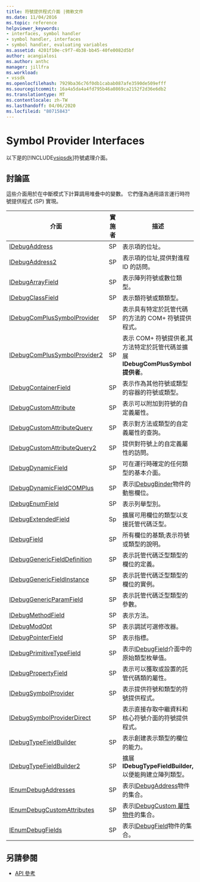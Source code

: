 ```yaml
---
title: 符號提供程式介面 |微軟文件
ms.date: 11/04/2016
ms.topic: reference
helpviewer_keywords:
- interfaces, symbol handler
- symbol handler, interfaces
- symbol handler, evaluating variables
ms.assetid: 4201f10e-c9f7-4b38-bb45-40fe0082d5bf
author: acangialosi
ms.author: anthc
manager: jillfra
ms.workload:
- vssdk
ms.openlocfilehash: 7929ba36c76f0db1cabab087afe3590de509efff
ms.sourcegitcommit: 16a4a5da4a4fd795b46a0869ca2152f2d36e6db2
ms.translationtype: MT
ms.contentlocale: zh-TW
ms.lasthandoff: 04/06/2020
ms.locfileid: "80715843"
---
```

# <a name="symbol-provider-interfaces"></a>Symbol Provider Interfaces
以下是的[!INCLUDE[vsipsdk](../../../extensibility/includes/vsipsdk_md.md)]符號處理介面。

## <a name="discussion"></a>討論區
 這些介面用於在中斷模式下計算調用堆疊中的變數。 它們僅為通用語言運行時符號提供程式 (SP) 實現。

|介面|實施者|描述|
|---------------|--------------------|-----------------|
|[IDebugAddress](../../../extensibility/debugger/reference/idebugaddress.md)|SP|表示項的位址。|
|[IDebugAddress2](../../../extensibility/debugger/reference/idebugaddress2.md)|SP|表示項的位址,提供對進程 ID 的訪問。|
|[IDebugArrayField](../../../extensibility/debugger/reference/idebugarrayfield.md)|SP|表示陣列符號或數位類型。|
|[IDebugClassField](../../../extensibility/debugger/reference/idebugclassfield.md)|SP|表示類符號或類類型。|
|[IDebugComPlusSymbolProvider](../../../extensibility/debugger/reference/idebugcomplussymbolprovider.md)|SP|表示具有特定於託管代碼的方法的 COM+ 符號提供程式。|
|[IDebugComPlusSymbolProvider2](../../../extensibility/debugger/reference/idebugcomplussymbolprovider2.md)|SP|表示 COM+ 符號提供者,其方法特定於託管代碼並擴展**IDebugComPlusSymbol 提供者**。|
|[IDebugContainerField](../../../extensibility/debugger/reference/idebugcontainerfield.md)|SP|表示作為其他符號或類型的容器的符號或類型。|
|[IDebugCustomAttribute](../../../extensibility/debugger/reference/idebugcustomattribute.md)|SP|表示可以附加到符號的自定義屬性。|
|[IDebugCustomAttributeQuery](../../../extensibility/debugger/reference/idebugcustomattributequery.md)|SP|表示對方法或類型的自定義屬性的查詢。|
|[IDebugCustomAttributeQuery2](../../../extensibility/debugger/reference/idebugcustomattributequery2.md)|SP|提供對符號上的自定義屬性的訪問。|
|[IDebugDynamicField](../../../extensibility/debugger/reference/idebugdynamicfield.md)|SP|可在運行時確定的任何類型的基本介面。|
|[IDebugDynamicFieldCOMPlus](../../../extensibility/debugger/reference/idebugdynamicfieldcomplus.md)|SP|表示[IDebugBinder](../../../extensibility/debugger/reference/idebugbinder.md)物件的動態欄位。|
|[IDebugEnumField](../../../extensibility/debugger/reference/idebugenumfield.md)|SP|表示列舉型別。|
|[IDebugExtendedField](../../../extensibility/debugger/reference/idebugextendedfield.md)|Sp|擴展可用欄位的類型以支援託管代碼泛型。|
|[IDebugField](../../../extensibility/debugger/reference/idebugfield.md)|SP|所有欄位的基類;表示符號或類型的說明。|
|[IDebugGenericFieldDefinition](../../../extensibility/debugger/reference/idebuggenericfielddefinition.md)|SP|表示託管代碼泛型類型的欄位的定義。|
|[IDebugGenericFieldInstance](../../../extensibility/debugger/reference/idebuggenericfieldinstance.md)|SP|表示託管代碼泛型類型的欄位的實例。|
|[IDebugGenericParamField](../../../extensibility/debugger/reference/idebuggenericparamfield.md)|SP|表示託管代碼泛型類型的參數。|
|[IDebugMethodField](../../../extensibility/debugger/reference/idebugmethodfield.md)|SP|表示方法。|
|[IDebugModOpt](../../../extensibility/debugger/reference/idebugmodopt.md)|SP|表示調試可選修改器。|
|[IDebugPointerField](../../../extensibility/debugger/reference/idebugpointerfield.md)|SP|表示指標。|
|[IDebugPrimitiveTypeField](../../../extensibility/debugger/reference/idebugprimitivetypefield.md)|SP|表示[IDebugField](../../../extensibility/debugger/reference/idebugfield.md)介面中的原始類型枚舉值。|
|[IDebugPropertyField](../../../extensibility/debugger/reference/idebugpropertyfield.md)|SP|表示可以獲取或設置的託管代碼類的屬性。|
|[IDebugSymbolProvider](../../../extensibility/debugger/reference/idebugsymbolprovider.md)|SP|表示提供符號和類型的符號提供程式。|
|[IDebugSymbolProviderDirect](../../../extensibility/debugger/reference/idebugsymbolproviderdirect.md)|SP|表示直接存取中繼資料和核心符號介面的符號提供程式。|
|[IDebugTypeFieldBuilder](../../../extensibility/debugger/reference/idebugtypefieldbuilder.md)|SP|表示創建表示類型的欄位的能力。|
|[IDebugTypeFieldBuilder2](../../../extensibility/debugger/reference/idebugtypefieldbuilder2.md)|SP|擴展**IDebugTypeFieldBuilder,** 以便能夠建立陣列類型。|
|[IEnumDebugAddresses](../../../extensibility/debugger/reference/ienumdebugaddresses.md)|SP|表示[IDebugAddress](../../../extensibility/debugger/reference/idebugaddress.md)物件的集合。|
|[IEnumDebugCustomAttributes](../../../extensibility/debugger/reference/ienumdebugcustomattributes.md)|SP|表示[IDebugCustom 屬性物件](../../../extensibility/debugger/reference/idebugcustomattribute.md)的集合。|
|[IEnumDebugFields](../../../extensibility/debugger/reference/ienumdebugfields.md)|SP|表示[IDebugField](../../../extensibility/debugger/reference/idebugfield.md)物件的集合。|

## <a name="see-also"></a>另請參閱
- [API 參考](../../../extensibility/debugger/reference/api-reference-visual-studio-debugging.md)
